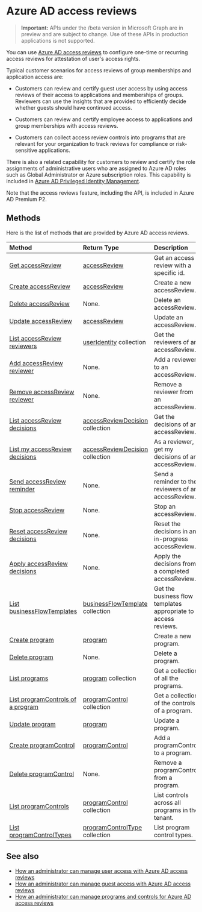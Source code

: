 # Azure AD access reviews

> **Important:** APIs under the /beta version in Microsoft Graph are in preview and are subject to change. Use of these APIs in production applications is not supported.

You can use [Azure AD access reviews](https://docs.microsoft.com/azure/active-directory/active-directory-azure-ad-controls-access-reviews-overview) to configure one-time or recurring access reviews for attestation of user's access rights.

Typical customer scenarios for access reviews of group memberships and application access are:
   
- Customers can review and certify guest user access by using access reviews of their access to applications and memberships of groups. Reviewers can use the insights that are provided to efficiently decide whether guests should have continued access.
      
- Customers can review and certify employee access to applications and group memberships with access reviews.
   
- Customers can collect access review controls into programs that are relevant for your organization to track reviews for compliance or risk-sensitive applications.

There is also a related capability for customers to review and certify the role assignments of administrative users who are assigned to Azure AD roles such as Global Administrator or Azure subscription roles.  This capability is included in [Azure AD Privileged Identity Management](privilegedidentitymanagement_root.md).

Note that the access reviews feature, including the API, is included in Azure AD Premium P2. 

## Methods

Here is the list of methods that are provided by Azure AD access reviews.  

| Method		   | Return Type	|Description|
|:---------------|:--------|:----------|
|[Get accessReview](../api/accessreview_get.md) |	[accessReview](accessreview.md) |	Get an access review with a specific id. |
|[Create accessReview](../api/accessreview_create.md) |	[accessReview](accessreview.md) |	Create a new accessReview. |
|[Delete accessReview](../api/accessreview_delete.md) |	None.	| Delete an accessReview. |
|[Update accessReview](../api/accessreview_update.md) |	[accessReview](accessreview.md)	| Update an accessReview. |
|[List accessReview reviewers](../api/accessreview_listreviewers.md) |		[userIdentity](useridentity.md) collection|	Get the reviewers of an accessReview. |
|[Add accessReview reviewer](../api/accessreview_addreviewer.md) |		None.	|	Add a reviewer to an accessReview. |
|[Remove accessReview reviewer](../api/accessreview_removereviewer.md) | None.	|	Remove a reviewer from an accessReview. |
|[List accessReview decisions](../api/accessreview_listdecisions.md) |		[accessReviewDecision](accessreviewdecision.md) collection|	Get the decisions of an accessReview.|
|[List my accessReview decisions](../api/accessreview_listmydecisions.md) |		[accessReviewDecision](accessreviewdecision.md) collection|	As a reviewer, get my decisions of an accessReview.|
|[Send accessReview reminder](../api/accessreview_sendreminder.md) |		None.	|	Send a reminder to the reviewers of an accessReview. |
|[Stop accessReview](../api/accessreview_stop.md) |		None.	|	Stop an accessReview. |
|[Reset accessReview decisions](../api/accessreview_reset.md) |		None.	|	Reset the decisions in an in-progress accessReview.|
|[Apply accessReview decisions](../api/accessreview_apply.md) |		None.	|	Apply the decisions from a completed accessReview.|
|[List businessFlowTemplates](../api/businessflowtemplate_list.md) | [businessFlowTemplate](businessflowtemplate.md) collection| Get the business flow templates appropriate to access reviews.|
|[Create program](../api/program_create.md) |	[program](program.md)	|	Create a new program.|
|[Delete program](../api/program_delete.md) |	None.	|	Delete a program.|
|[List programs](../api/program_list.md) |	[program](program.md) collection|	Get a collection of all the programs.|
|[List programControls of a program](../api/program_listcontrols.md) |		[programControl](programcontrol.md) collection|	Get a collection of the controls of a program.|
|[Update program](../api/program_update.md) |	[program](program.md)|	Update a program.|
|[Create programControl](../api/programcontrol_create.md) |		[programControl](programcontrol.md)	|	Add a programControl to a program.|
|[Delete programControl](../api/programcontrol_delete.md) |		None.	|	Remove a programControl from a program.|
|[List programControls](../api/programcontrol_list.md) | [programControl](programcontrol.md) collection| List controls across all programs in the tenant.|
|[List programControlTypes](../api/programcontroltype_list.md) | [programControlType](programcontroltype.md) collection| List program control types. |


## See also

- [How an administrator can manage user access with Azure AD access reviews](https://docs.microsoft.com/azure/active-directory/active-directory-azure-ad-controls-manage-user-access-with-access-reviews)
- [How an administrator can manage guest access with Azure AD access reviews](https://docs.microsoft.com/azure/active-directory/active-directory-azure-ad-controls-manage-guest-access-with-access-reviews)
- [How an administrator can manage programs and controls for Azure AD access reviews](https://docs.microsoft.com/azure/active-directory/active-directory-azure-ad-controls-manage-programs-controls)


<!-- {
  "type": "#page.annotation",
  "description": "Service root",
  "keywords": "",
  "section": "documentation",
  "tocPath": ""
}-->
